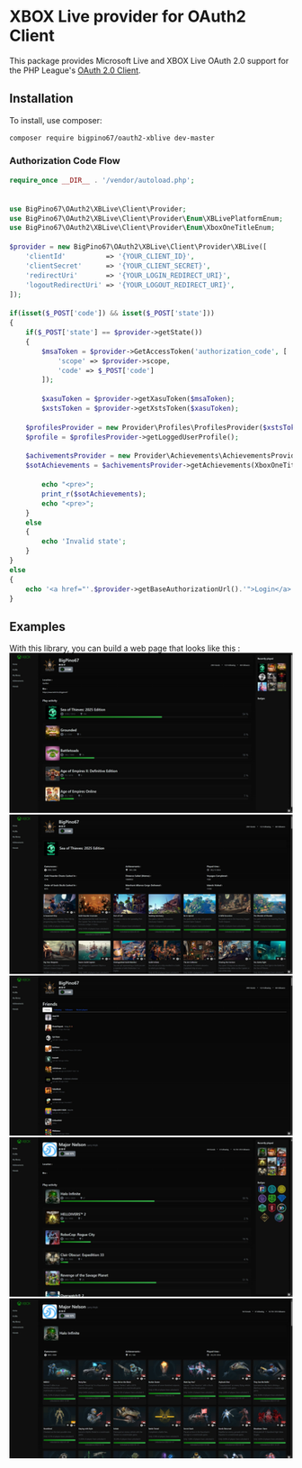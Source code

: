 # XBOX Live provider for OAuth2 Client
 This package provides Microsoft Live and XBOX Live OAuth 2.0 support for the PHP League's [OAuth 2.0 Client](https://github.com/thephpleague/oauth2-client).
 
 ## Installation

To install, use composer:

```
composer require bigpino67/oauth2-xblive dev-master
```

### Authorization Code Flow

```php
require_once __DIR__ . '/vendor/autoload.php';


use BigPino67\OAuth2\XBLive\Client\Provider;
use BigPino67\OAuth2\XBLive\Client\Provider\Enum\XBLivePlatformEnum;
use BigPino67\OAuth2\XBLive\Client\Provider\Enum\XboxOneTitleEnum;

$provider = new BigPino67\OAuth2\XBLive\Client\Provider\XBLive([
    'clientId'          => '{YOUR_CLIENT_ID}',
    'clientSecret'      => '{YOUR_CLIENT_SECRET}',
    'redirectUri'       => '{YOUR_LOGIN_REDIRECT_URI}',
    'logoutRedirectUri' => '{YOUR_LOGOUT_REDIRECT_URI}',
]);

if(isset($_POST['code']) && isset($_POST['state']))
{
    if($_POST['state'] == $provider->getState())
    {
        $msaToken = $provider->GetAccessToken('authorization_code', [
            'scope' => $provider->scope,
            'code' => $_POST['code']
        ]);
		
        $xasuToken = $provider->getXasuToken($msaToken);
        $xstsToken = $provider->getXstsToken($xasuToken);
	
	$profilesProvider = new Provider\Profiles\ProfilesProvider($xstsToken);
	$profile = $profilesProvider->getLoggedUserProfile();
	
	$achivementsProvider = new Provider\Achievements\AchievementsProvider($xstsToken);
	$sotAchievements = $achivementsProvider->getAchievements(XboxOneTitleEnum::SeaOfThieves);
		
        echo "<pre>";
        print_r($sotAchievements);
        echo "<pre>";
    } 
    else
    {
        echo 'Invalid state';
    }
} 
else
{
    echo '<a href="'.$provider->getBaseAuthorizationUrl().'">Login</a>';
}
```

 ## Examples

With this library, you can build a web page that looks like this :
![alt text](https://github.com/BigPino67/oauth2-xblive/blob/master/examples/Profile.jpg?raw=true)
![alt text](https://github.com/BigPino67/oauth2-xblive/blob/master/examples/TitleAchievements.jpg?raw=true)
![alt text](https://github.com/BigPino67/oauth2-xblive/blob/master/examples/Friends.jpg?raw=true)
![alt text](https://github.com/BigPino67/oauth2-xblive/blob/master/examples/Profile_Friend.jpg?raw=true)
![alt text](https://github.com/BigPino67/oauth2-xblive/blob/master/examples/TitleAchievements_Friend.jpg?raw=true)
